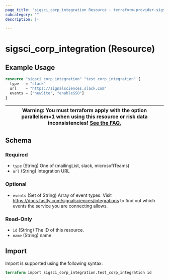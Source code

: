 ```yaml
---
page_title: "sigsci_corp_integration Resource - terraform-provider-sigsci"
subcategory: ""
description: |-
  
---
```


# sigsci_corp_integration (Resource)



## Example Usage

```terraform
resource "sigsci_corp_integration" "test_corp_integration" {
  type   = "slack"
  url    = "https://signalsciences.slack.com"
  events = ["newSite", "enableSSO"]
}
```

|Warning: You must terraform apply with the option parallelism=1 when using this resource or risk data inconsistencies! [See the FAQ.](https://github.com/signalsciences/terraform-provider-sigsci/blob/main/docs/guides/FAQ.md)|
|---|

<!-- schema generated by tfplugindocs -->
## Schema

### Required

- `type` (String) One of (mailingList, slack, microsoftTeams)
- `url` (String) Integration URL

### Optional

- `events` (Set of String) Array of event types. Visit https://docs.fastly.com/signalsciences/integrations to find out which events the service you are connecting allows.

### Read-Only

- `id` (String) The ID of this resource.
- `name` (String) name

## Import

Import is supported using the following syntax:

```terraform
terraform import sigsci_corp_integration.test_corp_integration id
```
